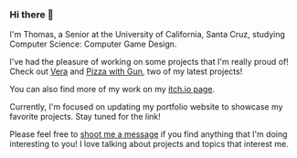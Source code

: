 ### Hi there 👋

I'm Thomas, a Senior at the University of California, Santa Cruz, studying Computer Science: Computer Game Design.

I've had the pleasure of working on some projects that I'm really proud of! Check out [Vera](https://github.com/Team-Creative-Name/Vera) and [Pizza with Gun](https://lifehckr.itch.io/pizza-with-gun), two of my latest projects!

You can also find more of my work on my [itch.io page](https://collectioncard.itch.io/).

Currently, I'm focused on updating my portfolio website to showcase my favorite projects. Stay tuned for the link!

Please feel free to [shoot me a message](mailto:turpleturtle12@gmail.com) if you find anything that I'm doing interesting to you! I love talking about projects and topics that interest me.


<!--
**collectioncard/collectioncard** is a ✨ _special_ ✨ repository because its `README.md` (this file) appears on your GitHub profile.

Here are some ideas to get you started:

- 🔭 I’m currently working on ...
- 🌱 I’m currently learning ...
- 👯 I’m looking to collaborate on ...
- 🤔 I’m looking for help with ...
- 💬 Ask me about ...
- 📫 How to reach me: ...
- 😄 Pronouns: ...
- ⚡ Fun fact: ...
-->
